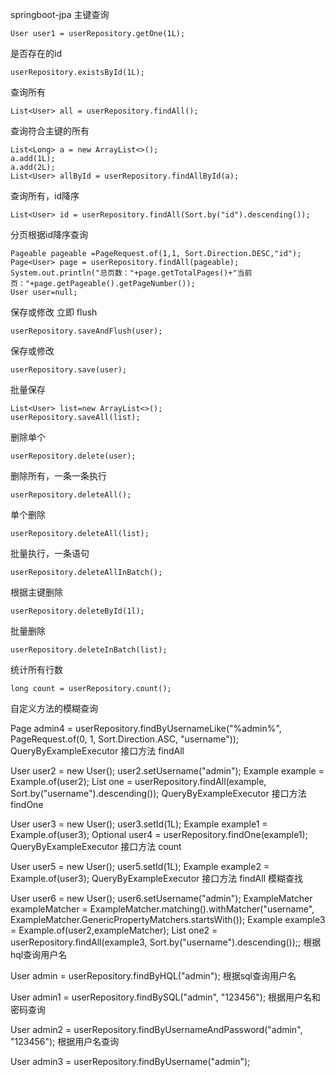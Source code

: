 springboot-jpa
主键查询

    User user1 = userRepository.getOne(1L);
是否存在的id

    userRepository.existsById(1L);
查询所有

    List<User> all = userRepository.findAll();
查询符合主键的所有

    List<Long> a = new ArrayList<>();
    a.add(1L);
    a.add(2L);
    List<User> allById = userRepository.findAllById(a);
查询所有，id降序

    List<User> id = userRepository.findAll(Sort.by("id").descending());
分页根据id降序查询

    Pageable pageable =PageRequest.of(1,1, Sort.Direction.DESC,"id");
    Page<User> page = userRepository.findAll(pageable);
    System.out.println("总页数："+page.getTotalPages()+"当前页："+page.getPageable().getPageNumber());
    User user=null;
保存或修改 立即 flush

    userRepository.saveAndFlush(user);
保存或修改

    userRepository.save(user);
批量保存

    List<User> list=new ArrayList<>();
    userRepository.saveAll(list);
删除单个

    userRepository.delete(user);
删除所有，一条一条执行

    userRepository.deleteAll();
单个删除

    userRepository.deleteAll(list);
批量执行，一条语句

    userRepository.deleteAllInBatch();
根据主键删除

    userRepository.deleteById(1l);
批量删除

    userRepository.deleteInBatch(list);
统计所有行数

    long count = userRepository.count();
自定义方法的模糊查询

Page<User> admin4 = userRepository.findByUsernameLike("%admin%", PageRequest.of(0, 1, Sort.Direction.ASC, "username"));
QueryByExampleExecutor 接口方法 findAll

User user2 = new User();
user2.setUsername("admin");
Example<User> example = Example.of(user2);
List<User> one = userRepository.findAll(example, Sort.by("username").descending());
QueryByExampleExecutor 接口方法 findOne

User user3 = new User();
user3.setId(1L);
Example<User> example1 = Example.of(user3);
Optional<User> user4 = userRepository.findOne(example1); 
QueryByExampleExecutor 接口方法 count

User user5 = new User();
user5.setId(1L);
Example<User> example2 = Example.of(user3); 
QueryByExampleExecutor 接口方法 findAll 模糊查找

User user6 = new User();
user6.setUsername("admin");
ExampleMatcher exampleMatcher = ExampleMatcher.matching().withMatcher("username", ExampleMatcher.GenericPropertyMatchers.startsWith());
Example<User> example3 = Example.of(user2,exampleMatcher);
List<User> one2 = userRepository.findAll(example3, Sort.by("username").descending());;
根据hql查询用户名

User admin = userRepository.findByHQL("admin");
根据sql查询用户名

User admin1 = userRepository.findBySQL("admin", "123456");
根据用户名和密码查询

User admin2 = userRepository.findByUsernameAndPassword("admin", "123456");
根据用户名查询

User admin3 = userRepository.findByUsername("admin");
